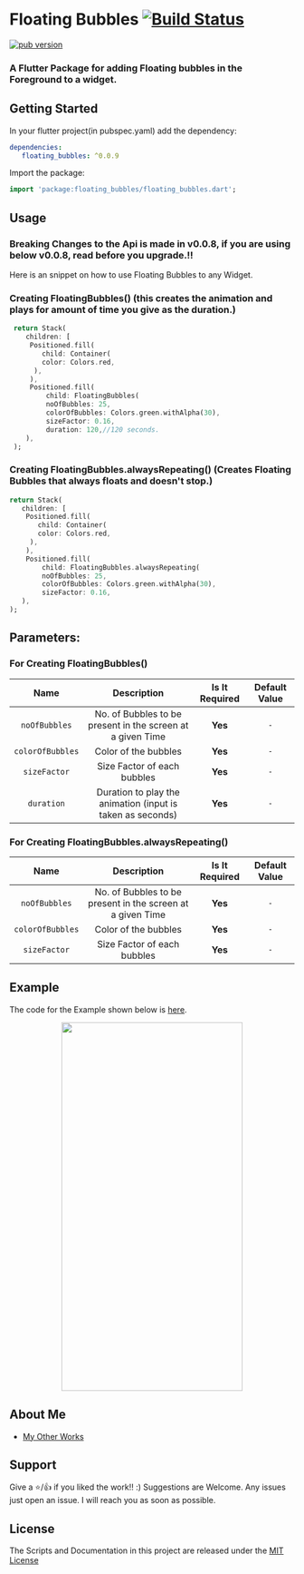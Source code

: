 # Floating Bubbles [![Build Status](https://img.shields.io/github/workflow/status/Poujhit/floating_bubbles/Dry%20Run%20Publish%20plugin/master?style=for-the-badge)](https://github.com/Poujhit/floating_bubbles/actions)
[![pub version](https://img.shields.io/pub/v/floating_bubbles?color=blue&style=for-the-badge)](https://pub.dev/packages/floating_bubbles)

### A Flutter Package for adding Floating bubbles in the Foreground to a widget. 

## Getting Started
In your flutter project(in pubspec.yaml) add the dependency:
```yaml
dependencies:
   floating_bubbles: ^0.0.9
```

Import the package:

```dart
import 'package:floating_bubbles/floating_bubbles.dart';
```

## Usage
### Breaking Changes to the Api is made in v0.0.8, if you are using below v0.0.8, read before you upgrade.!!

Here is an snippet on how to use Floating Bubbles to any Widget.
### Creating FloatingBubbles() (this creates the animation and plays for amount of time you give as the duration.)
```dart
 return Stack(
    children: [
     Positioned.fill(
        child: Container(
        color: Colors.red,
      ),
     ),
     Positioned.fill(
         child: FloatingBubbles(
         noOfBubbles: 25,
         colorOfBubbles: Colors.green.withAlpha(30),
         sizeFactor: 0.16,
         duration: 120,//120 seconds. 
    ),
 );
 ``` 

 ### Creating FloatingBubbles.alwaysRepeating() (Creates Floating Bubbles that always floats and doesn't stop.)
 ```dart
 return Stack(
    children: [
     Positioned.fill(
        child: Container(
        color: Colors.red,
      ),
     ),
     Positioned.fill(
         child: FloatingBubbles.alwaysRepeating(
         noOfBubbles: 25,
         colorOfBubbles: Colors.green.withAlpha(30),
         sizeFactor: 0.16,
    ),
 );
 ``` 

 ## Parameters:
 ### For Creating FloatingBubbles()
 | Name | Description | Is It Required | Default Value |
 | :-----------------: | :---------------------------------------------: | :---: | :------: |
 | `noOfBubbles` | No. of Bubbles to be present in the screen at a given Time | **Yes** | `-` |
 | `colorOfBubbles` | Color of the bubbles | **Yes** | `-` |
 | `sizeFactor` | Size Factor of each bubbles | **Yes** | `-` |
 | `duration` | Duration to play the animation (input is taken as seconds) | **Yes** | `-` |
 
 ### For Creating FloatingBubbles.alwaysRepeating()
  | Name | Description | Is It Required | Default Value |
  | :-----------------: | :---------------------------------------------: | :---: | :------: |
  | `noOfBubbles` | No. of Bubbles to be present in the screen at a given Time | **Yes** | `-` |
  | `colorOfBubbles` | Color of the bubbles | **Yes** | `-` |
  | `sizeFactor` | Size Factor of each bubbles | **Yes** | `-` |

 ## Example
 The code for the Example shown below is [here](https://pub.dev/packages/floating_bubbles/example).

 <p align = "middle">
 <img src="https://raw.githubusercontent.com/Poujhit/floating_bubbles/master/screenshots/video.gif" width="320" height = "650">
 </p>

 ## About Me
 - [My Other Works](https://github.com/Poujhit)

 ## Support
 Give a ⭐/👍 if you liked the work!! :)
 Suggestions are Welcome. Any issues just open an issue. I will reach you as soon as possible.

 ## License
 The Scripts and Documentation in this project are released under the [MIT License](https://github.com/Poujhit/floating_bubbles/blob/master/LICENSE) 
 

